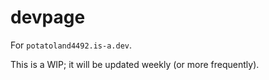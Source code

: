# devpage

For `potatoland4492.is-a.dev`.

This is a WIP; it will be updated weekly (or more frequently).
